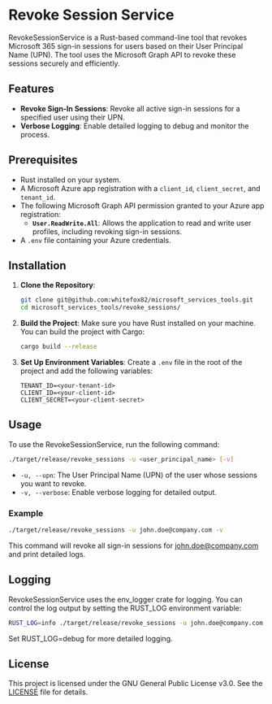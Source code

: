 # Revoke Session Service

RevokeSessionService is a Rust-based command-line tool that revokes Microsoft 365 sign-in sessions for users based on their User Principal Name (UPN). The tool uses the Microsoft Graph API to revoke these sessions securely and efficiently.

## Features

- **Revoke Sign-In Sessions**: Revoke all active sign-in sessions for a specified user using their UPN.
- **Verbose Logging**: Enable detailed logging to debug and monitor the process.

## Prerequisites

- Rust installed on your system.
- A Microsoft Azure app registration with a `client_id`, `client_secret`, and `tenant_id`.
- The following Microsoft Graph API permission granted to your Azure app registration:
  - **`User.ReadWrite.All`**: Allows the application to read and write user profiles, including revoking sign-in sessions.
- A `.env` file containing your Azure credentials.

## Installation

1. **Clone the Repository**:
    ```bash
    git clone git@github.com:whitefox82/microsoft_services_tools.git
    cd microsoft_services_tools/revoke_sessions/
    ```

2. **Build the Project**:
    Make sure you have Rust installed on your machine. You can build the project with Cargo:
    ```bash
    cargo build --release
    ```

3. **Set Up Environment Variables**:
    Create a `.env` file in the root of the project and add the following variables:
    ```env
    TENANT_ID=<your-tenant-id>
    CLIENT_ID=<your-client-id>
    CLIENT_SECRET=<your-client-secret>
    ```

## Usage

To use the RevokeSessionService, run the following command:

```bash
./target/release/revoke_sessions -u <user_principal_name> [-v]
```

- `-u, --upn`: The User Principal Name (UPN) of the user whose sessions you want to revoke.
- `-v, --verbose`: Enable verbose logging for detailed output.

### Example

```bash
./target/release/revoke_sessions -u john.doe@company.com -v
```

This command will revoke all sign-in sessions for john.doe@company.com and print detailed logs.

## Logging

RevokeSessionService uses the env_logger crate for logging. You can control the log output by setting the RUST_LOG environment variable:

```bash
RUST_LOG=info ./target/release/revoke_sessions -u john.doe@company.com
```

Set RUST_LOG=debug for more detailed logging.

## License

This project is licensed under the GNU General Public License v3.0. See the [LICENSE](https://github.com/whitefox82/microsoft_services_tools/blob/main/LICENSE) file for details.